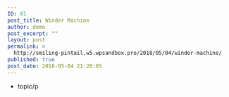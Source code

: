 ```yaml
---
ID: 81
post_title: Winder Machine
author: demo
post_excerpt: ""
layout: post
permalink: >
  http://smiling-pintail.w5.wpsandbox.pro/2018/05/04/winder-machine/
published: true
post_date: 2018-05-04 21:20:05
---
```

- topic/p
